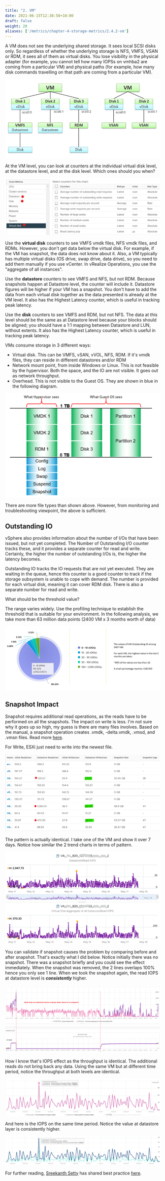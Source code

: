 ```yaml
---
title: "2. VM"
date: 2021-06-15T12:38:58+10:00
draft: false
weight: 20
aliases: ['/metrics/chapter-4-storage-metrics/2.4.2-vm']
---
```


A VM does not see the underlying shared storage. It sees local SCSI disks only. So regardless of whether the underlying storage is NFS, VMFS, VSAN or RDM, it sees all of them as virtual disks. You lose visibility in the physical adapter (for example, you cannot tell how many IOPSs on vmhba2 are coming from a particular VM) and physical paths (for example, how many disk commands travelling on that path are coming from a particular VM).

![VM disk layers](2.4.2-fig-1.png)

At the VM level, you can look at counters at the individual virtual disk level, at the datastore level, and at the disk level. Which ones should you when?

![Virtual disk counters](2.4.2-fig-2.png)

Use the **virtual disk** counters to see VMFS vmdk files, NFS vmdk files, and RDMs. However, you don't get data below the virtual disk. For example, if the VM has snapshot, the data does not know about it. Also, a VM typically has multiple virtual disks (OS drive, swap drive, data drive), so you need to add them manually if you use vCenter. In vRealize Operations, you use the "aggregate of all instances".

Use the **datastore** counters to see VMFS and NFS, but not RDM. Because snapshots happen at Datastore level, the counter will include it. Datastore figures will be higher if your VM has a snapshot. You don't have to add the data from each virtual disk together as the data presented is already at the VM level. It also has the Highest Latency counter, which is useful in tracking peak latency.

Use the **disk** counters to see VMFS and RDM, but not NFS. The data at this level should be the same as at Datastore level because your blocks should be aligned; you should have a 1:1 mapping between Datastore and LUN, without extents. It also has the Highest Latency counter, which is useful in tracking peak latency.

VMs consume storage in 3 different ways:

- Virtual disk. This can be VMFS, vSAN, vVOL, NFS, RDM. If it's vmdk files, they can reside in different datastores and/or RDM
- Network mount point, from inside Windows or Linux. This is not feasible by the hypervisor. Both the space, and the IO are not visible. It goes out as network throughput.
- Overhead. This is not visible to the Guest OS. They are shown in blue in the following diagram.

![VM and Hypervisor perspectives](2.4.2-fig-3.png)

There are more file types than shown above. However, from monitoring and troubleshooting viewpoint, the above is sufficient.

## Outstanding IO

vSphere also provides information about the number of I/Os that have been issued, but not yet completed. The Number of Outstanding I/O counter tracks these, and it provides a separate counter for read and write. Certainly, the higher the number of outstanding I/Os is, the higher the latency becomes.

Outstanding IO tracks the IO requests that are not yet executed. They are waiting in the queue, hence this counter is a good counter to track if the storage subsystem is unable to cope with demand. The number is provided for each virtual disk, meaning it can cover RDM disk. There is also a separate number for read and write.

What should be the threshold value?

The range varies widely. Use the profiling technique to establish the threshold that is suitable for your environment. In the following analysis, we take more than 63 million data points (2400 VM x 3 months worth of data)

![OIO chart](2.4.2-fig-4.png)

## Snapshot Impact

Snapshot requires additional read operations, as the reads have to be performed on all the snapshots. The impact on write is less. I'm not sure why it goes up so high, my guess is there are many files involves. Based on the manual, a snapshot operation creates .vmdk, -delta.vmdk, .vmsd, and .vmsn files. Read more [here](https://docs.vmware.com/en/VMware-vSphere/7.0/com.vmware.vsphere.vm_admin.doc/GUID-38F4D574-ADE7-4B80-AEAB-7EC502A379F4.html).

For Write, ESXi just need to write into the newest file.

![Snapshot write impact](2.4.2-fig-5.png)

The pattern is actually identical. I take one of the VM and show it over 7 days. Notice how similar the 2 trend charts in terms of pattern.

![Read IOPS datastore](2.4.2-fig-6.png)

You can validate if snapshot causes the problem by comparing before and after snapshot. That's exactly what I did below. Notice initially there was no snapshot. There was a snapshot briefly and you could see the effect immediately. When the snapshot was removed, the 2 lines overlaps 100% hence you only see 1 line. When we took the snapshot again, the read IOPS at datastore level is ***consistently*** higher.

![Read IOPS](2.4.2-fig-7.png)

How I know that's IOPS effect as the throughput is identical. The additional reads do not bring back any data. Using the same VM but at different time period, notice the throughput at both levels are identical.

![Reads IOPS - different time period](2.4.2-fig-8.png)

And here is the IOPS on the same time period. Notice the value at datastore layer is consistently higher.

![Higher Read IOPS on datastore](2.4.2-fig-9.png)

For further reading, [Sreekanth Setty](https://blogs.vmware.com/performance/author/sreekanth_setty) has shared best practice [here](https://blogs.vmware.com/performance/2021/06/performance-best-practices-for-vmware-snapshots.html).
